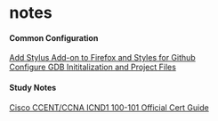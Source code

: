 # notes
#### Common Configuration
  [Add Stylus Add-on to Firefox and Styles for Github](STYLUS.md)  
  [Configure GDB Inititalization and Project Files](GDB.md)

#### Study Notes
  [Cisco CCENT/CCNA ICND1 100-101 Official Cert Guide](CCENT.md)
